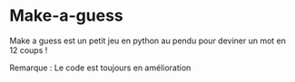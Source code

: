 # Make-a-guess

Make a guess est un petit jeu en python au pendu pour deviner un mot en 12 coups !

Remarque :
Le code est toujours en amélioration 
